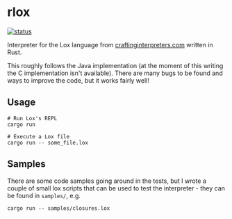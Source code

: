 # rlox

[![status](https://travis-ci.org/julioolvr/rlox.svg?branch=master)](https://travis-ci.org/julioolvr/rlox)

Interpreter for the Lox language from [craftinginterpreters.com](http://www.craftinginterpreters.com/)
written in Rust.

This roughly follows the Java implementation (at the moment of this writing the C implementation isn't
available). There are many bugs to be found and ways to improve the code, but it works fairly well!

## Usage

```
# Run Lox's REPL
cargo run

# Execute a Lox file
cargo run -- some_file.lox
```

## Samples

There are some code samples going around in the tests, but I wrote a couple of small lox scripts that
can be used to test the interpreter - they can be found in `samples/`, e.g.

```
cargo run -- samples/closures.lox
```
